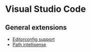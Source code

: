 # Visual Studio Code #

## General extensions ##

- [Editorconfig support](https://marketplace.visualstudio.com/items?itemName=EditorConfig.EditorConfig)
- [Path intellisense](https://marketplace.visualstudio.com/items?itemName=christian-kohler.path-intellisense)

